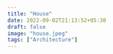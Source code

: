 ```yaml
---
title: "House"
date: 2022-09-02T21:13:52+05:30
draft: false
image: "house.jpeg"
tags: ["Architecture"]
---
```

